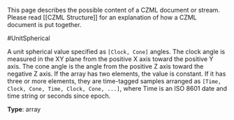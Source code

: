 This page describes the possible content of a CZML document or stream.  Please read [[CZML Structure]] for an explanation of how a CZML document is put together.

#UnitSpherical

A unit spherical value specified as `[Clock, Cone]` angles.  The clock angle is measured in the XY plane from the positive X axis toward the positive Y axis.  The cone angle is the angle from the positive Z axis toward the negative Z axis.  If the array has two elements, the value is constant. If it has three or more elements, they are time-tagged samples arranged as `[Time, Clock, Cone, Time, Clock, Cone, ...]`, where Time is an ISO 8601 date and time string or seconds since epoch.

**Type**: array


